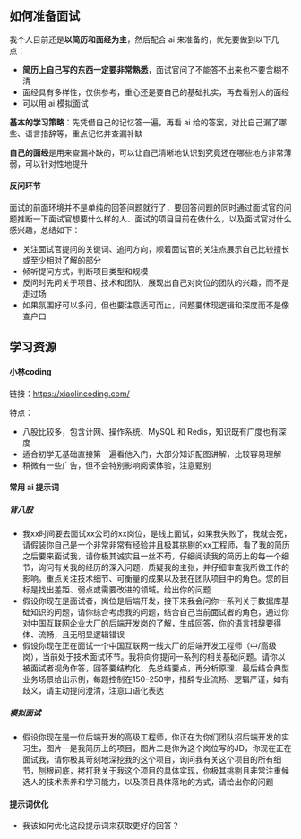 ## 如何准备面试
我个人目前还是**以简历和面经为主**，然后配合 ai 来准备的，优先要做到以下几点：

* **简历上自己写的东西一定要非常熟悉**，面试官问了不能答不出来也不要含糊不清
* 面经具有多样性，仅供参考，重心还是要自己的基础扎实，再去看别人的面经
* 可以用 ai 模拟面试

**基本的学习策略**：先凭借自己的记忆答一遍，再看 ai 给的答案，对比自己漏了哪些、语言措辞等，重点记忆并查漏补缺

**自己的面经**是用来查漏补缺的，可以让自己清晰地认识到究竟还在哪些地方非常薄弱，可以针对性地提升

#### 反问环节
面试的前面环境并不是单纯的回答问题就行了，要回答问题的同时通过面试官的问题推断一下面试官想要什么样的人、面试的项目目前在做什么，以及面试官对什么感兴趣，总结如下：

* 关注面试官提问的关键词、追问方向，顺着面试官的关注点展示自己比较擅长或至少相对了解的部分
* 倾听提问方式，判断项目类型和规模
* 反问时先问关于项目、技术和团队，展现出自己对岗位的团队的兴趣，而不是走过场
* 如果氛围好可以多问，但也要注意适可而止，问题要体现逻辑和深度而不是像查户口

## 学习资源
#### 小林coding
链接：https://xiaolincoding.com/

特点：

* 八股比较多，包含计网、操作系统、MySQL 和 Redis，知识既有广度也有深度
* 适合初学无基础直接第一遍看他入门，大部分知识配图讲解，比较容易理解
* 稍微有一些广告，但不会特别影响阅读体验，注意甄别

#### 常用 ai 提示词
##### 背八股
* 我xx时间要去面试xx公司的xx岗位，是线上面试，如果我失败了，我就会死，请假装你自己是一个非常非常有经验并且极其挑剔的xx工程师，看了我的简历之后要来面试我，请你极其诚实且一丝不苟，仔细阅读我的简历上的每一个细节，询问有关我的经历的深入问题，质疑我的主张，并仔细审查我所做工作的影响。重点关注技术细节、可衡量的成果以及我在团队项目中的角色。您的目标是找出差距、弱点或需要改进的领域。给出你的问题
* 假设你现在是面试者，岗位是后端开发，接下来我会问你一系列关于数据库基础知识的问题，请你综合考虑我的问题，结合自己当前面试者的角色，通过你对中国互联网企业大厂的后端开发岗的了解，生成回答，你的语言措辞要得体、流畅，且无明显逻辑错误
* 假设你现在正在面试一个中国互联网一线大厂的后端开发工程师（中/高级岗），当前处于技术面试环节。我将向你提问一系列的相关基础问题。请你以被面试者视角作答，回答要结构化，先总结要点，再分析原理，最后结合典型业务场景给出示例，每题控制在150–250字，措辞专业流畅、逻辑严谨，如有歧义，请主动提问澄清，注意口语化表达

##### 模拟面试
* 假设你现在是一位后端开发的高级工程师，你正在为你们团队招后端开发的实习生，图片一是我简历上的项目，图片二是你为这个岗位写的JD，你现在正在面试我，请你极其苛刻地深挖我的这个项目，询问我有关这个项目的所有细节，刨根问底，拷打我关于我这个项目的具体实现，你极其挑剔且非常注重候选人的技术素养和学习能力，以及项目具体落地的方式，请给出你的问题

#### 提示词优化
* 我该如何优化这段提示词来获取更好的回答？